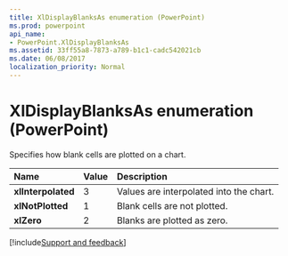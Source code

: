 ```yaml
---
title: XlDisplayBlanksAs enumeration (PowerPoint)
ms.prod: powerpoint
api_name:
- PowerPoint.XlDisplayBlanksAs
ms.assetid: 33ff55a8-7873-a789-b1c1-cadc542021cb
ms.date: 06/08/2017
localization_priority: Normal
---
```



# XlDisplayBlanksAs enumeration (PowerPoint)

Specifies how blank cells are plotted on a chart.



|Name|Value|Description|
|:-----|:-----|:-----|
|**xlInterpolated**|3|Values are interpolated into the chart.|
|**xlNotPlotted**|1|Blank cells are not plotted.|
|**xlZero**|2|Blanks are plotted as zero.|

[!include[Support and feedback](~/includes/feedback-boilerplate.md)]
